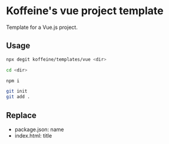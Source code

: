 # Koffeine's vue project template

Template for a Vue.js project.

## Usage

```sh
npx degit koffeine/templates/vue <dir>

cd <dir>

npm i

git init
git add .
```

## Replace

- package.json: name
- index.html: title
